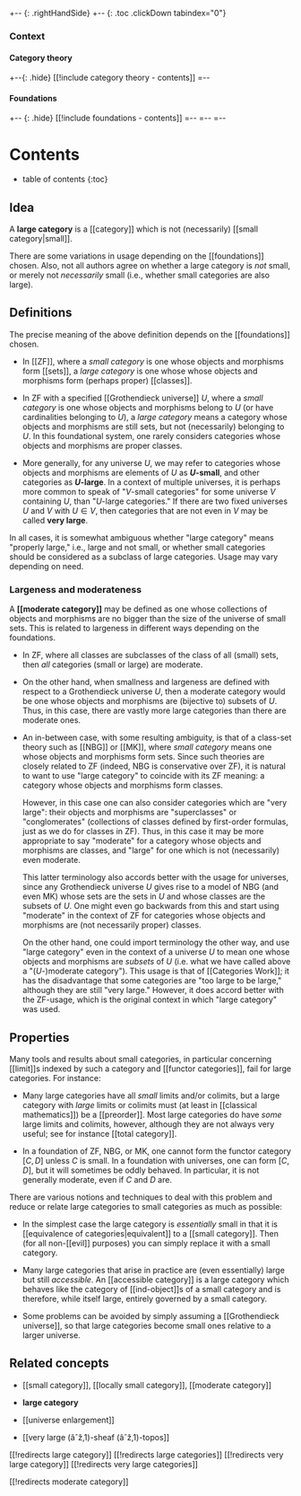 
+-- {: .rightHandSide}
+-- {: .toc .clickDown tabindex="0"}
### Context
#### Category theory
+--{: .hide}
[[!include category theory - contents]]
=--
#### Foundations
+-- {: .hide}
[[!include foundations - contents]]
=--
=--
=--

# Contents
* table of contents
{:toc}

## Idea

A **large category** is a [[category]] which is not (necessarily) [[small category|small]].

There are some variations in usage depending on the [[foundations]] chosen.  Also, not all authors agree on whether a large category is *not* small, or merely not *necessarily* small (i.e., whether small categories are also large).


## Definitions

The precise meaning of the above definition depends on the [[foundations]] chosen.

* In [[ZF]], where a *small category* is one whose objects and morphisms form [[sets]], a *large category* is one whose whose objects and morphisms form (perhaps proper) [[classes]].

* In ZF with a specified [[Grothendieck universe]] $U$, where a *small category* is one whose objects and morphisms belong to $U$ (or have cardinalities belonging to $U$), a *large category* means a category whose objects and morphisms are still sets, but not (necessarily) belonging to $U$.  In this foundational system, one rarely considers categories whose objects and morphisms are proper classes.

* More generally, for any universe $U$, we may refer to categories whose objects and morphisms are elements of $U$ as **$U$-small**, and other categories as **$U$-large**.  In a context of multiple universes, it is perhaps more common to speak of "$V$-small categories" for some universe $V$ containing $U$, than "$U$-large categories."  If there are two fixed universes $U$ and $V$ with $U \in V$, then categories that are not even in $V$ may be called **very large**.

In all cases, it is somewhat ambiguous whether "large category" means "properly large," i.e., large and not small, or whether small categories should be considered as a subclass of large categories.  Usage may vary depending on need.


### Largeness and moderateness

A **[[moderate category]]** may be defined as one whose collections of objects and morphisms are no bigger than the size of the universe of small sets.  This is related to largeness in different ways depending on the foundations.

* In ZF, where all classes are subclasses of the class of all (small) sets, then *all* categories (small or large) are moderate.

* On the other hand, when smallness and largeness are defined with respect to a Grothendieck universe $U$, then a moderate category would be one whose objects and morphisms are (bijective to) subsets of $U$.  Thus, in this case, there are vastly more large categories than there are moderate ones.

* An in-between case, with some resulting ambiguity, is that of a class-set theory such as [[NBG]] or [[MK]], where *small category* means one whose objects and morphisms form sets.  Since such theories are closely related to ZF (indeed, NBG is conservative over ZF), it is natural to want to use "large category" to coincide with its ZF meaning: a category whose objects and morphisms form classes.

  However, in this case one can also consider categories which are "very large": their objects and morphisms are "superclasses" or "conglomerates" (collections of classes defined by first-order formulas, just as we do for classes in ZF).  Thus, in this case it may be more appropriate to say "moderate" for a category whose objects and morphisms are classes, and "large" for one which is not (necessarily) even moderate.

  This latter terminology also accords better with the usage for universes, since any Grothendieck universe $U$ gives rise to a model of NBG (and even MK) whose sets are the sets in $U$ and whose classes are the subsets of $U$.  One might even go backwards from this and start using "moderate" in the context of ZF for categories whose objects and morphisms are (not necessarily proper) classes.

  On the other hand, one could import terminology the other way, and use "large category" even in the context of a universe $U$ to mean one whose objects and morphisms are *subsets* of $U$ (i.e. what we have called above a "($U$-)moderate category").  This usage is that of [[Categories Work]]; it has the disadvantage that some categories are "too large to be large," although they are still "very large."  However, it does accord better with the ZF-usage, which is the original context in which "large category" was used.


## Properties

Many tools and results about small categories, in particular concerning [[limit]]s indexed by such a category and [[functor categories]], fail for large categories.  For instance:

* Many large categories have all *small* limits and/or colimits, but a large category with *large* limits or colimits must (at least in [[classical mathematics]]) be a [[preorder]].  Most large categories do have *some* large limits and colimits, however, although they are not always very useful; see for instance [[total category]].

* In a foundation of ZF, NBG, or MK, one cannot form the functor category $[C,D]$ unless $C$ is small.  In a foundation with universes, one can form $[C,D]$, but it will sometimes be oddly behaved.  In particular, it is not generally moderate, even if $C$ and $D$ are.


There are various notions and techniques to deal with this problem and reduce or relate large categories to small categories as much as possible:

* In the simplest case the large category is *essentially* small in that it is [[equivalence of categories|equivalent]] to a [[small category]].  Then (for all non-[[evil]] purposes) you can simply replace it with a small category.

* Many large categories that arise in practice are (even essentially) large but still *accessible*.  An [[accessible category]] is a large category which behaves like the category of [[ind-object]]s of a small category and is therefore, while itself large, entirely governed by a small category.

* Some problems can be avoided by simply assuming a [[Grothendieck universe]], so that large categories become small ones relative to a larger universe.


## Related concepts

* [[small category]], [[locally small category]], [[moderate category]]

* **large category**

* [[universe enlargement]]

* [[very large (âˆž,1)-sheaf (âˆž,1)-topos]]


[[!redirects large category]]
[[!redirects large categories]]
[[!redirects very large category]]
[[!redirects very large categories]]

[[!redirects moderate category]]